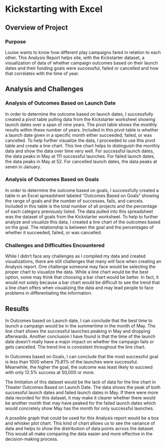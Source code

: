 # Kickstarting with Excel

## Overview of Project

### Purpose

Louise wants to know how different play campaigns fared in relation to each other. This Analysis Report helps site, with the Kickstarter dataset, a visualization of data of whether campaign outcomes based on their launch dates and their funding goals were successful, failed or cancelled and how that correlates with the time of year.

## Analysis and Challenges

### Analysis of Outcomes Based on Launch Date

In order to determine the outcome based on launch dates, I successfully created a pivot table pulling data from the Kickstarter worksheet showing launch dates over a span of nine years. The pivot table shows the monthly results within these number of years. Included in this pivot table is whether a launch date given in a specific month either succeeded, failed, or was cancelled. To help further visualize the data, I proceeded to use this pivot table and create a line chart. This line chart helps to distinguish the monthly data and show the data over time very well. For successful launch dates, the data peaks in May at 111 successful launches. For failed launch dates, the data peaks in May at 52. For cancelled launch dates, the data peaks at seven in January.

### Analysis of Outcomes Based on Goals

In order to determine the outcome based on goals, I successfully created a table in an Excel spreadsheet labeled “Outcomes Based on Goals” showing the range of goals and the number of successes, fails, and cancels. Included in this table is the total number of all projects and the percentage of each category previously listed. The data pulled into this spreadsheet was the dataset of goals from the Kickstarter worksheet. To help to further analyze and visualize this data, I created a line chart of the outcomes based on the goal. The relationship is between the goal and the percentages of whether it succeeded, failed, or was cancelled.

### Challenges and Difficulties Encountered

While I didn’t face any challenges as I compiled my data and created visualizations, there are still challenges that many will face when creating an Analysis report. One challenge someone may face would be selecting the proper chart to visualize the data. While a line chart would be the best option, some may think that choosing a bar chart would be better. In fact, it would not solely because a bar chart would be difficult to see the trend that a line chart offers when visualizing the data and may lead people to face problems in differentiating the information.

## Results

In Outcomes based on Launch date, I can conclude that the best time to launch a campaign would be in the summertime in the month of May. The line chart shows the successful launches peaking in May and dropping afterwards. Another conclusion I have found is that the time of the launch date doesn’t really have a major impact on whether the campaign fails or gets cancelled. The trend line is consistent throughout the line chart.

In Outcomes based on Goals, I can conclude that the most successful goal is less than 1000 where 75.81% of the launches were successful. Meanwhile, the higher the goal, the outcome was least likely to succeed with only 12.5% success at 50,000 or more.

The limitation of this dataset would be the lack of data for the line chart in Theater Outcomes Based on Launch Date. The data shows the peak of both successful launch dates and failed launch dates in May. If there were more data recorded for this dataset, it may make it clearer whether there would be another month that may have peaked for the failed launch dates which would concretely show May has the month for only successful launches.

A possible graph that could be used for this Analysis report would be a box and whisker plot chart. This kind of chart allows us to see the variance of data and helps to show the distribution of data points across the dataset. This would all make comparing the data easier and more effective in the decision-making process.
